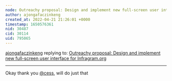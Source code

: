 ```yaml
---
node: Outreachy proposal: Design and implement new full-screen user interface for Infragram.org
author: ajongafaczinkeng
created_at: 2022-04-21 21:26:01 +0000
timestamp: 1650576361
nid: 30487
cid: 30114
uid: 795065
---
```




[ajongafaczinkeng](../profile/ajongafaczinkeng) replying to: [Outreachy proposal: Design and implement new full-screen user interface for Infragram.org](../notes/ajongafaczinkeng/04-19-2022/outreachy-proposal-design-and-implement-new-full-screen-user-interface-for-infragram-org)

----
Okay thank you [@cess](/profile/cess), will do just  that
